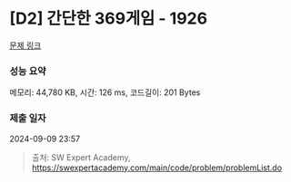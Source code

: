# [D2] 간단한 369게임 - 1926 

[문제 링크](https://swexpertacademy.com/main/code/problem/problemDetail.do?contestProbId=AV5PTeo6AHUDFAUq) 

### 성능 요약

메모리: 44,780 KB, 시간: 126 ms, 코드길이: 201 Bytes

### 제출 일자

2024-09-09 23:57



> 출처: SW Expert Academy, https://swexpertacademy.com/main/code/problem/problemList.do